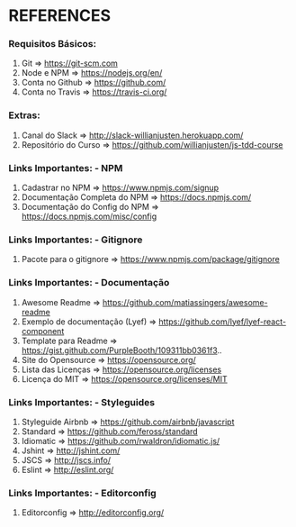 # REFERENCES


### Requisitos Básicos:
1. Git             => https://git-scm.com
2. Node e NPM      => https://nodejs.org/en/
3. Conta no Github => https://github.com/
4. Conta no Travis => https://travis-ci.org/

### Extras:
1. Canal do Slack       => http://slack-willianjusten.herokuapp.com/
2. Repositório do Curso => https://github.com/willianjusten/js-tdd-course


### Links Importantes: - NPM
1. Cadastrar no NPM              => https://www.npmjs.com/signup
2. Documentação Completa do NPM  => https://docs.npmjs.com/
3. Documentação do Config do NPM => https://docs.npmjs.com/misc/config


### Links Importantes: - Gitignore
1. Pacote para o gitignore => https://www.npmjs.com/package/gitignore


### Links Importantes: - Documentação
1. Awesome Readme                 => https://github.com/matiassingers/awesome-readme
2. Exemplo de documentação (Lyef) => https://github.com/lyef/lyef-react-component
3. Template para Readme           => https://gist.github.com/PurpleBooth/109311bb0361f3..
4. Site do Opensource             => https://opensource.org/
5. Lista das Licenças             => https://opensource.org/licenses
6. Licença do MIT                 => https://opensource.org/licenses/MIT


### Links Importantes: - Styleguides
1. Styleguide Airbnb => https://github.com/airbnb/javascript
2. Standard          => https://github.com/feross/standard
3. Idiomatic         => https://github.com/rwaldron/idiomatic.js/
4. Jshint            => http://jshint.com/
5. JSCS              => http://jscs.info/
6. Eslint            => http://eslint.org/


### Links Importantes: - Editorconfig
1. Editorconfig => http://editorconfig.org/
